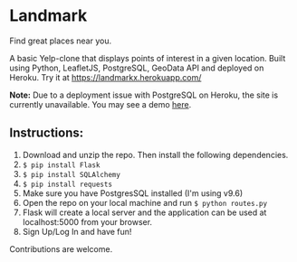 # Landmark
Find great places near you.

A basic Yelp-clone that displays points of interest in a given location. Built using Python, LeafletJS, PostgreSQL, GeoData API and deployed on Heroku. Try it at https://landmarkx.herokuapp.com/

**Note:** Due to a deployment issue with PostgreSQL on Heroku, the site is currently unavailable. You may see a demo [here](https://youtu.be/nLvF-uB40-U).

## Instructions:

1. Download and unzip the repo. Then install the following dependencies.
2. ```$ pip install Flask```
3. ```$ pip install SQLAlchemy```
4. ```$ pip install requests```
5. Make sure you have PostgresSQL installed (I'm using v9.6)
6. Open the repo on your local machine and run ```$ python routes.py```
7. Flask will create a local server and the application can be used at localhost:5000 from your browser.
8. Sign Up/Log In and have fun!

Contributions are welcome.
